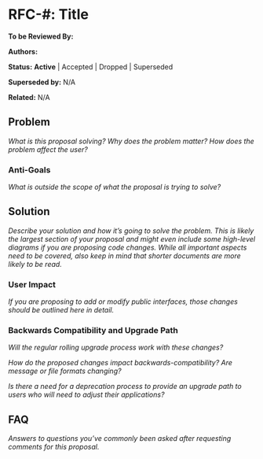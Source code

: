 # RFC-#: Title

**To be Reviewed By:** 

**Authors:**

**Status:** **Active** | Accepted | Dropped | Superseded

**Superseded by:** N/A

**Related:** N/A


## Problem
*What is this proposal solving? Why does the problem matter? How does the problem affect the user?*

### Anti-Goals
*What is outside the scope of what the proposal is trying to solve?*

## Solution
*Describe your solution and how it’s going to solve the problem. This is likely the largest section of your proposal and might even include some high-level diagrams if you are proposing code changes. While all important aspects need to be covered, also keep in mind that shorter documents are more likely to be read.*

### User Impact
*If you are proposing to add or modify public interfaces, those changes should be outlined here in detail.*

### Backwards Compatibility and Upgrade Path
*Will the regular rolling upgrade process work with these changes?*

*How do the proposed changes impact backwards-compatibility? Are message or file formats changing?*

*Is there a need for a deprecation process to provide an upgrade path to users who will need to adjust their applications?*

## FAQ
*Answers to questions you’ve commonly been asked after requesting comments for this proposal.*

